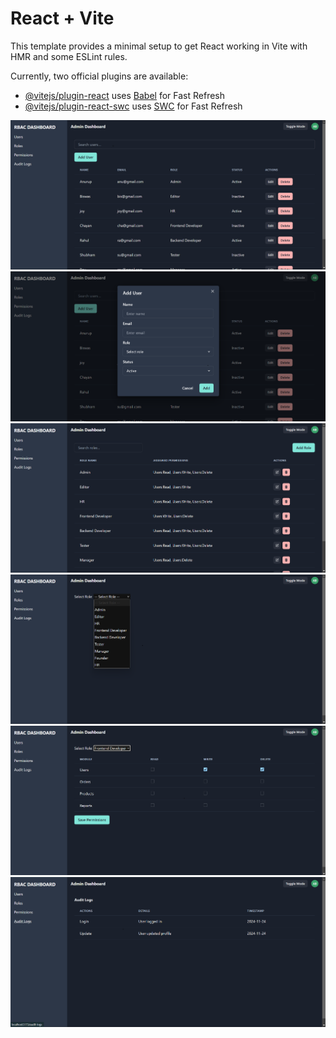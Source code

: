 
# React + Vite

This template provides a minimal setup to get React working in Vite with HMR and some ESLint rules.

Currently, two official plugins are available:

- [@vitejs/plugin-react](https://github.com/vitejs/vite-plugin-react/blob/main/packages/plugin-react/README.md) uses [Babel](https://babeljs.io/) for Fast Refresh
- [@vitejs/plugin-react-swc](https://github.com/vitejs/vite-plugin-react-swc) uses [SWC](https://swc.rs/) for Fast Refresh

![image alt](https://github.com/Biswas201/Role_Base_Access_Control/blob/917c944a68c4ec02cdeeff99ebe19aeaaf184c4d/r1.png)
![image alt](https://github.com/Biswas201/Role_Base_Access_Control/blob/c4dffded80fdf8a0af2b76a9c9f556eceba48a32/r2.png)
![image alt](https://github.com/Biswas201/Role_Base_Access_Control/blob/c4dffded80fdf8a0af2b76a9c9f556eceba48a32/r3.png)
![image alt](https://github.com/Biswas201/Role_Base_Access_Control/blob/c4dffded80fdf8a0af2b76a9c9f556eceba48a32/r4.png)
![image alt](https://github.com/Biswas201/Role_Base_Access_Control/blob/c4dffded80fdf8a0af2b76a9c9f556eceba48a32/r5.png)
![image alt](https://github.com/Biswas201/Role_Base_Access_Control/blob/c4dffded80fdf8a0af2b76a9c9f556eceba48a32/r6.png)


  

